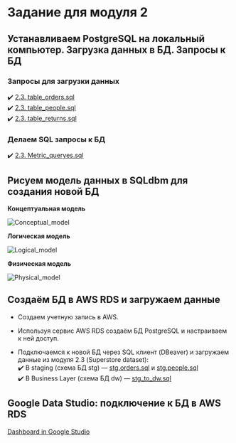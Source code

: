Задание для модуля 2
=====================

Устанавливаем PostgreSQL на локальный компьютер. Загрузка данных в БД. Запросы к БД
---------------------

### Запросы для загрузки данных

:heavy_check_mark: [2.3. table_orders.sql](https://github.com/abai-rocket/DE-101/blob/main/Module%202/table_orders.sql)  
:heavy_check_mark: [2.3. table_people.sql](https://github.com/abai-rocket/DE-101/blob/main/Module%202/table_people.sql)  
:heavy_check_mark: [2.3. table_returns.sql](https://github.com/abai-rocket/DE-101/blob/main/Module%202/table_returns.sql)  

 
### Делаем SQL запросы к БД

:heavy_check_mark: [2.3. Metric_queryes.sql](https://github.com/abai-rocket/DE-101/blob/main/Module%202/Metric_queryes.sql)
 
Рисуем модель данных в SQLdbm для создания новой БД
---------------------

**Концептуальная модель**


![Conceptual_model](https://user-images.githubusercontent.com/87261879/130416802-0853592c-c56b-4396-9b1c-7c5d7ab33ff1.png)

**Логическая модель**


![Logical_model](https://user-images.githubusercontent.com/87261879/130416809-09315ae2-4325-4033-9594-460c05820163.png)

**Физическая модель**


![Physical_model](https://user-images.githubusercontent.com/87261879/130416812-12721e75-d1e8-4cc9-8351-94131f2accbb.png)

Создаём БД в AWS RDS и загружаем данные
---------------------

- Создаем учетную запись в AWS.
 
- Используя сервис AWS RDS создаём БД PostgreSQL и настраиваем к ней доступ.
 
- Подключаемся к новой БД через SQL клиент (DBeaver) и загружаем данные из модуля 2.3 (Superstore dataset):  
   :heavy_check_mark: В staging (схема БД stg) —  [stg.orders.sql](https://github.com/abai-rocket/DE-101/blob/main/Module%202/stg.orders.sql) и [stg.people.sql](https://github.com/abai-rocket/DE-101/blob/main/Module%202/stg.people.sql)  
   :heavy_check_mark: В Business Layer (схема БД dw) — [stg_to_dw.sql](https://github.com/abai-rocket/DE-101/blob/main/Module%202/stg_to_dw.sql)
 
Google Data Studio: подключение к БД в AWS RDS
---------------------

[Dashboard in Google Studio](<https://datastudio.google.com/reporting/b4517a3d-11d0-4eb7-bfb2-913fd1960279>)




